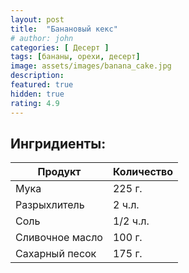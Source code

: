 ```yaml
---
layout: post
title:  "Банановый кекс"
# author: john
categories: [ Десерт ]
tags: [бананы, орехи, десерт]
image: assets/images/banana_cake.jpg
description:
featured: true
hidden: true
rating: 4.9
---
```


## Ингридиенты:
|Продукт|Количество|
|--|--|
|Мука|225 г.|
|Разрыхлитель|2 ч.л.|
|Соль|1/2 ч.л.|
|Сливочное масло|100 г.|
|Сахарный песок|175 г.|
